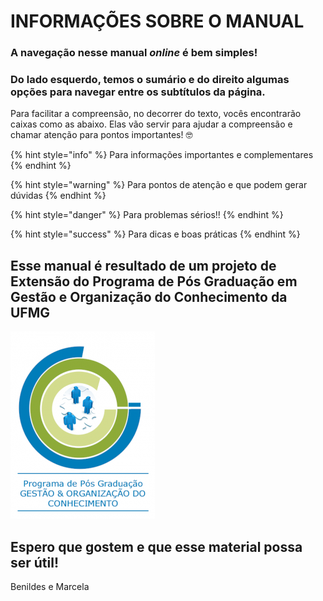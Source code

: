 # INFORMAÇÕES SOBRE O MANUAL

### A navegação nesse manual _online_ é bem simples! 

### Do lado esquerdo, temos o sumário e do direito algumas opções para navegar entre os subtítulos da página.

Para facilitar a compreensão, no decorrer do texto, vocês encontrarão caixas como as abaixo. Elas vão servir para ajudar a compreensão e chamar atenção para pontos importantes! 🤓 

{% hint style="info" %}
Para informações importantes e complementares
{% endhint %}

{% hint style="warning" %}
Para pontos de atenção e que podem gerar dúvidas
{% endhint %}

{% hint style="danger" %}
Para problemas sérios!!
{% endhint %}

{% hint style="success" %}
Para dicas e boas práticas
{% endhint %}

## Esse manual é resultado de um projeto de Extensão do Programa de Pós Graduação em Gestão e Organização do Conhecimento da UFMG

![](.gitbook/assets/logo-pos-alt2-231x300.png)

## Espero que gostem e que esse material possa ser útil!

Benildes e Marcela

